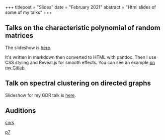 +++
titlepost = "Slides"
date = "February 2021"
abstract = "Html slides of some of my talks"
+++

## Talks on the characteristic polynomial of random matrices 


The slideshow is [here](/talks/mega21/). 

It's written in markdown then converted to HTML with pandoc. Then I use CSS styling and Reveal.js for smooth effects. You can see an example [on my Gitlab](https://gitlab.inria.fr/scoste/slides). 

## Talk on spectral clustering on directed graphs

Slideshow for my GDR talk is [here](/talks/isis/).

## Auditions

[cnrs](/assets/audition.pdf)

[p7](/assets/p7.pdf)

